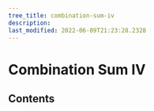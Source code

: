 ```yaml
---
tree_title: combination-sum-iv
description: 
last_modified: 2022-06-09T21:23:28.2328
---
```


# Combination Sum IV

## Contents

